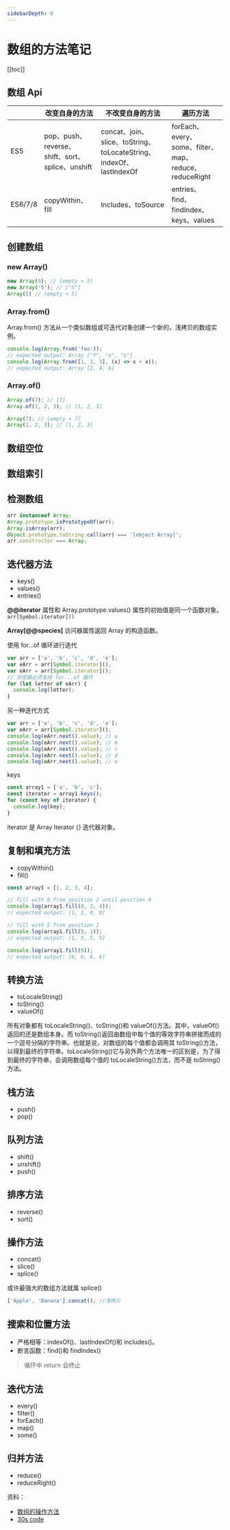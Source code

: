 ```yaml
---
sidebarDepth: 0
---
```


# 数组的方法笔记

[[toc]]

## 数组 Api

|  | 改变自身的方法 | 不改变自身的方法 | 遍历方法 |
| --- | --- | --- | --- |
| ES5 | pop、push、reverse、shift、sort、splice、unshift | concat、join、slice、toString、toLocateString、indexOf、lastIndexOf | forEach、every、some、filter、map、reduce、reduceRight |
| ES6/7/8 | copyWithin、fill | Includes、toSource | entries、find、findIndex、keys、values |

## 创建数组

### new Array()

```js
new Array(5); // [empty × 5]
new Array('5'); // ["5"]
Array(5) // [empty × 5]
```

### Array.from()

Array.from() 方法从一个类似数组或可迭代对象创建一个新的，浅拷贝的数组实例。

```js
console.log(Array.from('foo'));
// expected output: Array ["f", "o", "o"]
console.log(Array.from([1, 2, 3], (x) => x + x));
// expected output: Array [2, 4, 6]
```

### Array.of()

```js
Array.of(7); // [7]
Array.of(1, 2, 3); // [1, 2, 3]

Array(7); // [empty × 7]
Array(1, 2, 3); // [1, 2, 3]
```

## 数组空位

## 数组索引

## 检测数组

```js
arr instanceof Array;
Array.prototype.isPrototypeOf(arr);
Array.isArray(arr);
Object.prototype.toString.call(arr) === '[object Array]';
arr.constructor === Array;
```

## 迭代器方法

- keys()
- values()
- entries()

**@@iterator** 属性和 Array.prototype.values() 属性的初始值是同一个函数对象。`arr[Symbol.iterator]()`

**Array[@@species]** 访问器属性返回 Array 的构造函数。

使用 for...of 循环进行迭代

```js
var arr = ['a', 'b', 'c', 'd', 'e'];
var eArr = arr[Symbol.iterator]();
var eArr = arr[Symbol.iterator]();
// 浏览器必须支持 for...of 循环
for (let letter of eArr) {
  console.log(letter);
}
```

另一种迭代方式

```js
var arr = ['a', 'b', 'c', 'd', 'e'];
var eArr = arr[Symbol.iterator]();
console.log(eArr.next().value); // a
console.log(eArr.next().value); // b
console.log(eArr.next().value); // c
console.log(eArr.next().value); // d
console.log(eArr.next().value); // e
```

keys

```js
const array1 = ['a', 'b', 'c'];
const iterator = array1.keys();
for (const key of iterator) {
  console.log(key);
}
```

iterator 是 Array Iterator {} 迭代器对象。

## 复制和填充方法

- copyWithin()
- fill()

```js
const array1 = [1, 2, 3, 4];

// fill with 0 from position 2 until position 4
console.log(array1.fill(0, 2, 4));
// expected output: [1, 2, 0, 0]

// fill with 5 from position 1
console.log(array1.fill(5, 1));
// expected output: [1, 5, 5, 5]

console.log(array1.fill(6));
// expected output: [6, 6, 6, 6]
```

## 转换方法

- toLocaleString()
- toString()
- valueOf()

所有对象都有 toLocaleString()、toString()和 valueOf()方法。其中，valueOf() 返回的还是数组本身。而 toString()返回由数组中每个值的等效字符串拼接而成的一个逗号分隔的字符串。也就是说，对数组的每个值都会调用其 toString()方法，以得到最终的字符串。toLocaleString()它与另外两个方法唯一的区别是，为了得到最终的字符串，会调用数组每个值的 toLocaleString()方法，而不是 toString()方法。

## 栈方法

- push()
- pop()

## 队列方法

- shift()
- unshift()
- push()

## 排序方法

- reverse()
- sort()

## 操作方法

- concat()
- slice()
- splice()

或许最强大的数组方法就属 splice()

```js
['Apple', 'Banana'].concat(); //浅拷贝
```

## 搜索和位置方法

- 严格相等：indexOf()、lastIndexOf()和 includes()。
- 断言函数：find()和 findIndex()

> 循环中 return 会终止

## 迭代方法

- every()
- filter()
- forEach()
- map()
- some()

## 归并方法

- reduce()
- reduceRight()

资料：

- [数组的操作方法](https://developer.mozilla.org/zh-CN/docs/Web/JavaScript/Reference/Global_Objects/Array)
- [30s code](https://www.30secondsofcode.org/js/t/array/p/1/)
